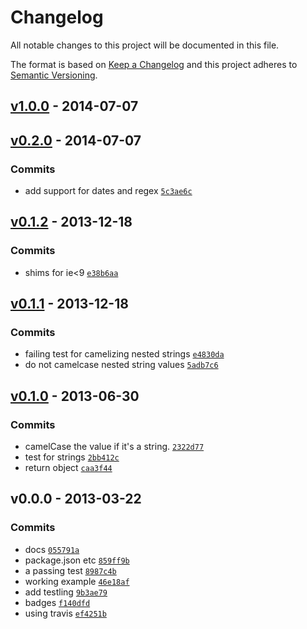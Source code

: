 # Changelog

All notable changes to this project will be documented in this file.

The format is based on [Keep a Changelog](https://keepachangelog.com/en/1.0.0/)
and this project adheres to [Semantic Versioning](https://semver.org/spec/v2.0.0.html).

## [v1.0.0](https://github.com/ljharb/camelize/compare/v0.2.0...v1.0.0) - 2014-07-07

## [v0.2.0](https://github.com/ljharb/camelize/compare/v0.1.2...v0.2.0) - 2014-07-07

### Commits

- add support for dates and regex [`5c3ae6c`](https://github.com/ljharb/camelize/commit/5c3ae6cb8d5c14fdc47967d194359eced981fb00)

## [v0.1.2](https://github.com/ljharb/camelize/compare/v0.1.1...v0.1.2) - 2013-12-18

### Commits

- shims for ie&lt;9 [`e38b6aa`](https://github.com/ljharb/camelize/commit/e38b6aa03bdd586cd190544515e25d6f9d965a09)

## [v0.1.1](https://github.com/ljharb/camelize/compare/v0.1.0...v0.1.1) - 2013-12-18

### Commits

- failing test for camelizing nested strings [`e4830da`](https://github.com/ljharb/camelize/commit/e4830da24b3f786b1080d726221a48fc708c98ae)
- do not camelcase nested string values [`5adb7c6`](https://github.com/ljharb/camelize/commit/5adb7c6e2d5d41e21f02a59df0bc7eff6ad8890a)

## [v0.1.0](https://github.com/ljharb/camelize/compare/v0.0.0...v0.1.0) - 2013-06-30

### Commits

- camelCase the value if it's a string. [`2322d77`](https://github.com/ljharb/camelize/commit/2322d771557115a95133a5422e07a3f472b65018)
- test for strings [`2bb412c`](https://github.com/ljharb/camelize/commit/2bb412c43485f8e810ce5353628ea00a6fb250de)
- return object [`caa3f44`](https://github.com/ljharb/camelize/commit/caa3f44e053895ae1471b8ba3ab247dda1b88ddb)

## v0.0.0 - 2013-03-22

### Commits

- docs [`055791a`](https://github.com/ljharb/camelize/commit/055791a45b4fefb87ff598b8f6dcda8f34e45be6)
- package.json etc [`859ff9b`](https://github.com/ljharb/camelize/commit/859ff9b475df18a09b9785068ec1730f84081291)
- a passing test [`8987c4b`](https://github.com/ljharb/camelize/commit/8987c4bd9d2ca798551cf01443ddcfe6a3ebf5f9)
- working example [`46e18af`](https://github.com/ljharb/camelize/commit/46e18afcfded7d3a5d525b4765eb488b998db791)
- add testling [`9b3ae79`](https://github.com/ljharb/camelize/commit/9b3ae7979689614dd1b88b4dea7b970d27ff6ce0)
- badges [`f140dfd`](https://github.com/ljharb/camelize/commit/f140dfd33e89493c69a001643bae911a297303e6)
- using travis [`ef4251b`](https://github.com/ljharb/camelize/commit/ef4251bd3b4f86f3207a84bd3527cbfe0f4750d5)
